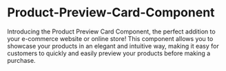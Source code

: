 # Product-Preview-Card-Component
Introducing the Product Preview Card Component, the perfect addition to your e-commerce website or online store! This component allows you to showcase your products in an elegant and intuitive way, making it easy for customers to quickly and easily preview your products before making a purchase.
